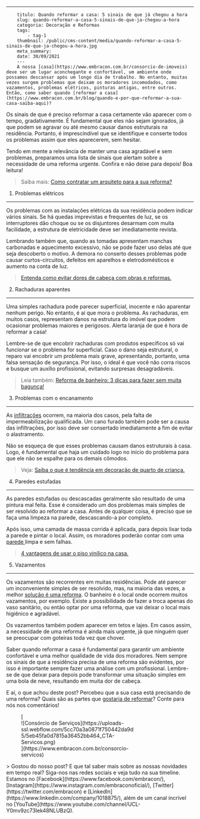 ---
        titulo: Quando reformar a casa: 5 sinais de que já chegou a hora
        slug: quando-reformar-a-casa-5-sinais-de-que-ja-chegou-a-hora
        categoria: Decoração e Reformas
        tags:
            - tag-1
        thumbnail: /public/cms-content/media/quando-reformar-a-casa-5-sinais-de-que-ja-chegou-a-hora.jpg
        meta_summary: 
        date: 30/09/2021
        ---
        A nossa [casa](https://www.embracon.com.br/consorcio-de-imoveis) deve ser um lugar aconchegante e confortável, um ambiente onde possamos descansar após um longo dia de trabalho. No entanto, muitas vezes surgem problemas que deixam os moradores incomodados, como vazamentos, problemas elétricos, pinturas antigas, entre outros. Então, como saber quando [reformar a casa](https://www.embracon.com.br/blog/quando-e-por-que-reformar-a-sua-casa-saiba-aqui)?

Os sinais de que é preciso reformar a casa certamente vão aparecer com o tempo, gradativamente. É fundamental que eles não sejam ignorados, já que podem se agravar ou até mesmo causar danos estruturais na residência. Portanto, é imprescindível que se identifique e conserte todos os problemas assim que eles aparecerem, sem hesitar.

Tendo em mente a relevância de manter uma casa agradável e sem problemas, preparamos uma lista de sinais que alertam sobre a necessidade de uma reforma urgente. Confira e não deixe para depois! Boa leitura!

> Saiba mais: [Como contratar um arquiteto para a sua reforma?](https://www.embracon.com.br/blog/como-contratar-um-arquiteto-para-a-sua-reforma)

1. Problemas elétricos
----------------------

Os problemas com as instalações elétricas da sua residência podem indicar vários sinais. Se há quedas imprevistas e frequentes de luz, se os interruptores dão choque ou se os disjuntores desarmam com muita facilidade, a estrutura de eletricidade deve ser imediatamente revista.

Lembrando também que, quando as tomadas apresentam manchas carbonadas e aquecimento excessivo, não se pode fazer uso delas até que seja descoberto o motivo. A demora no conserto desses problemas pode causar curtos-circuitos, defeitos em aparelhos e eletrodomésticos e aumento na conta de luz.

> [Entenda como evitar dores de cabeça com obras e reformas.](https://www.embracon.com.br/blog/entenda-como-evitar-dores-de-cabeca-com-obras-e-reformas)

2. Rachaduras aparentes
-----------------------

Uma simples rachadura pode parecer superficial, inocente e não aparentar nenhum perigo. No entanto, é aí que mora o problema. As rachaduras, em muitos casos, representam danos na estrutura do imóvel que podem ocasionar problemas maiores e perigosos. Alerta laranja de que é hora de reformar a casa!

Lembre-se de que encobrir rachaduras com produtos específicos só vai funcionar se o problema for superficial. Caso o dano seja estrutural, o reparo vai encobrir um problema mais grave, apresentando, portanto, uma falsa sensação de segurança. Por isso, o ideal é que você não corra riscos e busque um auxílio profissional, evitando surpresas desagradáveis.

> Leia também: [Reforma de banheiro: 3 dicas para fazer sem muita bagunça!](https://www.embracon.com.br/blog/reforma-de-banheiro-3-dicas-para-fazer-sem-muita-bagunca)

3. Problemas com o encanamento
------------------------------

As [infiltrações](https://www.embracon.com.br/blog/saiba-o-que-fazer-para-evitar-infiltracao-na-sua-casa) ocorrem, na maioria dos casos, pela falta de impermeabilização qualificada. Um cano furado também pode ser a causa das infiltrações, por isso deve ser consertado imediatamente a fim de evitar o alastramento.

Não se esqueça de que esses problemas causam danos estruturais à casa. Logo, é fundamental que haja um cuidado logo no início do problema para que ele não se espalhe para os demais cômodos.

> Veja: [Saiba o que é tendência em decoração de quarto de criança.](https://www.embracon.com.br/blog/saiba-o-que-e-tendencia-em-decoracao-de-quarto-de-crianca)

4. Paredes estufadas
--------------------

As paredes estufadas ou descascadas geralmente são resultado de uma pintura mal feita. Esse é considerado um dos problemas mais simples de ser resolvido ao reformar a casa. Antes de qualquer coisa, é preciso que se faça uma limpeza na parede, descascando-a por completo.

Após isso, uma camada de massa corrida é aplicada, para depois lixar toda a parede e pintar o local. Assim, os moradores poderão contar com uma [parede ](https://www.embracon.com.br/blog/vale-a-pena-usar-papel-de-parede-na-decoracao)limpa e sem falhas.

> [4 vantagens de usar o piso vinílico na casa.](https://www.embracon.com.br/blog/4-vantagens-de-usar-o-piso-vinilico-na-casa)‍

5. Vazamentos
-------------

Os vazamentos são recorrentes em muitas residências. Pode até parecer um inconveniente simples de ser resolvido, mas, na maioria das vezes, a melhor [solução é uma reforma](https://www.youtube.com/watch?v=-FO8uWuI4xY). O banheiro é o local onde ocorrem muitos vazamentos, por exemplo. Existe a possibilidade de fazer a troca apenas do vaso sanitário, ou então optar por uma reforma, que vai deixar o local mais higiênico e agradável.

Os vazamentos também podem aparecer em tetos e lajes. Em casos assim, a necessidade de uma reforma é ainda mais urgente, já que ninguém quer se preocupar com goteiras toda vez que chover.

Saber quando reformar a casa é fundamental para garantir um ambiente confortável e uma melhor qualidade de vida dos moradores. Nem sempre os sinais de que a residência precisa de uma reforma são evidentes, por isso é importante sempre fazer uma análise com um profissional. Lembre-se de que deixar para depois pode transformar uma situação simples em uma bola de neve, resultando em muita dor de cabeça.

E aí, o que achou deste post? Percebeu que a sua casa está precisando de uma reforma? Quais são as partes que [gostaria de reformar](https://www.embracon.com.br/blog/quando-e-por-que-reformar-a-sua-casa-saiba-aqui)? Conte para nós nos comentários!

<figure class="w-richtext-figure-type-image w-richtext-align-center" style="max-width:310px">[<div>![Consórcio de Serviços](https://uploads-ssl.webflow.com/5cc70a3a0871f750442da9d5/5eb45fa0d7815a36452bb464_CTA-Servicos.png)</div>](https://www.embracon.com.br/consorcio-servicos)</figure>> Gostou do nosso post? E que tal saber mais sobre as nossas novidades em tempo real? Siga-nos nas redes sociais e veja tudo na sua timeline. Estamos no [Facebook](https://www.facebook.com/embracon/), [Instagram](https://www.instagram.com/embraconoficial/), [Twitter](https://twitter.com/embracon) e [LinkedIn](https://www.linkedin.com/company/1018875/), além de um canal incrível no [YouTube](https://www.youtube.com/channel/UCL-Y0mv9zc73Iek48NLUBzQ).
        